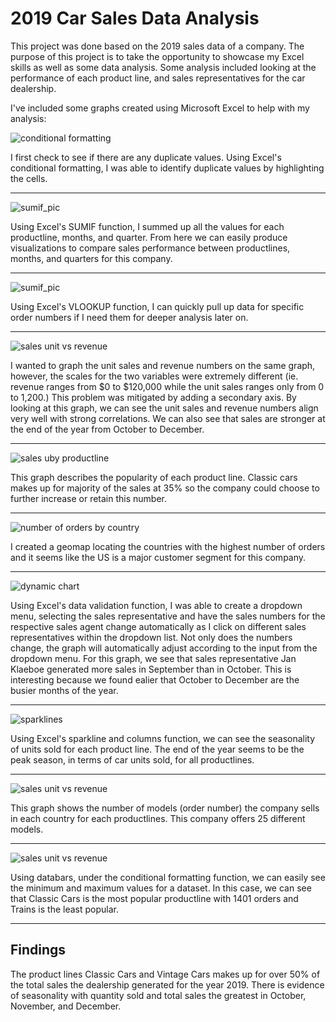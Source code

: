 # 2019 Car Sales Data Analysis

This project was done based on the 2019 sales data of a company. The purpose of this project is to take the opportunity to showcase my Excel skills as well as some data analysis. Some analysis included looking at the performance of each product line, and sales representatives for the car dealership. 

I've included some graphs created using Microsoft Excel to help with my analysis:


![conditional formatting](https://github.com/daniel8691/car_sales_excel/blob/master/analysis_pics/conditional_formatting.jpg)

I first check to see if there are any duplicate values. Using Excel's conditional formatting, I was able to identify duplicate values by highlighting the cells.

<hr>


![sumif_pic](https://github.com/daniel8691/car_sales_excel/blob/master/analysis_pics/sumif_pics.jpg)

Using Excel's SUMIF function, I summed up all the values for each productline, months, and quarter. From here we can easily produce visualizations to compare sales performance between productlines, months, and quarters for this company. 

<hr>


![sumif_pic](https://github.com/daniel8691/car_sales_excel/blob/master/analysis_pics/vlookup.jpg)

Using Excel's VLOOKUP function, I can quickly pull up data for specific order numbers if I need them for deeper analysis later on. 

<hr>

![sales unit vs revenue](https://github.com/daniel8691/car_sales_excel/blob/master/analysis_pics/sales_unit_revenue_combo.jpg)

I wanted to graph the unit sales and revenue numbers on the same graph, however, the scales for the two variables were extremely different (ie. revenue ranges from $0 to $120,000 while the unit sales ranges only from 0 to 1,200.) This problem was mitigated by adding a secondary axis. By looking at this graph, we can see the unit sales and revenue numbers align very well with strong correlations.  We can also see that sales are stronger at the end of the year from October to December.

<hr>

![sales uby productline](https://github.com/daniel8691/car_sales_excel/blob/master/analysis_pics/sales_by_productline.jpg)

This graph describes the popularity of each product line. Classic cars makes up for majority of the sales at 35% so the company could choose to further increase or retain this number. 

<hr>

![number of orders by country](https://github.com/daniel8691/car_sales_excel/blob/master/analysis_pics/num_orders_country.jpg)

I created a geomap locating the countries with the highest number of orders and it seems like the US is a major customer segment for this company.

<hr>


![dynamic chart](https://github.com/daniel8691/car_sales_excel/blob/master/analysis_pics/dynamic_chart.jpg)

Using Excel's data validation function, I was able to create a dropdown menu, selecting the sales representative and have the sales numbers for the respective sales agent change automatically as I click on different sales representatives within the dropdown list. Not only does the numbers change, the graph will automatically adjust according to the input from the dropdown menu. For this graph, we see that sales representative Jan Klaeboe generated more sales in September than in October. This is interesting because we found ealier that October to December are the busier months of the year.

<hr>


![sparklines](https://github.com/daniel8691/car_sales_excel/blob/master/analysis_pics/sparklines1.jpg)

Using Excel's sparkline and columns function, we can see the seasonality of units sold for each product line. The end of the year seems to be the peak season, in terms of car units sold, for all productlines. 

<hr>


![sales unit vs revenue](https://github.com/daniel8691/car_sales_excel/blob/master/analysis_pics/count_order_number_perCountry.jpg)

This graph shows the number of models (order number) the company sells in each country for each productlines. This company offers 25 different models. 

<hr>


![sales unit vs revenue](https://github.com/daniel8691/car_sales_excel/blob/master/analysis_pics/databars_sum_quantityordered.jpg)

Using databars, under the conditional formatting function, we can easily see the minimum and maximum values for a dataset. In this case, we can see that Classic Cars is the most popular productline with 1401 orders and Trains is the least popular. 

<hr>

## Findings
The product lines Classic Cars and Vintage Cars makes up for over 50% of the total sales the dealership generated for the year 2019. There is evidence of seasonality with quantity sold and total sales the greatest in October, November, and December. 

